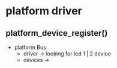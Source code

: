 # platform driver

## platform_device_register()
- platform Bus
    - driver  -> looking for led 1 | 2 device
    - devices ->  